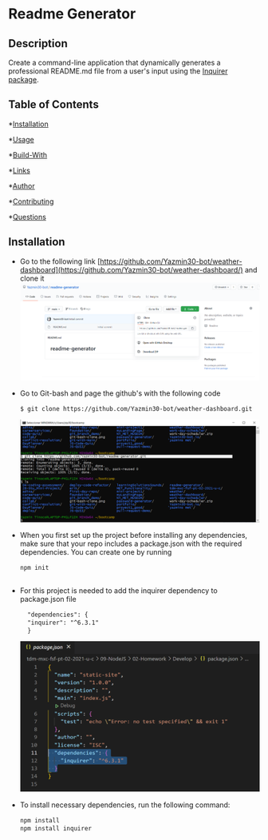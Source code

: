# Readme Generator


## Description
  
  Create a command-line application that dynamically generates a professional README.md file from a user's input using the [Inquirer package](https://www.npmjs.com/package/inquirer).
  
  ## Table of Contents
  
  *[Installation](#installation)
  
  *[Usage](#usage)
  
  *[Build-With](#build-with)

  *[Links](#links)

  *[Author](#author)
  
  *[Contributing](#contributing)
  
  *[Questions](#questions)

  ## Installation
  * Go to the following link [https://github.com/Yazmin30-bot/weather-dashboard](https://github.com/Yazmin30-bot/weather-dashboard/) and clone it ![Git-bash commands to clone .](./Develop/Assets/images/git-bash-clone.png)
  * Go to Git-bash and page the github's with the following code
    ```
    $ git clone https://github.com/Yazmin30-bot/weather-dashboard.git 
    ``` 
    ![Git-bash commands to clone .](./Develop/Assets/images/readme-generator.png)
  * When you first set up the project before installing any dependencies, make sure that your repo includes a package.json with the required dependencies. You can create one by running 
    ```
    npm init
  
    ``` 
  * For this project is needed to add the inquirer dependency to package.json file  
    ```
      "dependencies": {
      "inquirer": "^6.3.1"
      }
    ``` 
    ![Inquirer dependency .](./Develop/Assets/images/inquirer-dep.png)

  * To install necessary dependencies, run the following command:
    ```
    npm install
    npm install inquirer
    ```